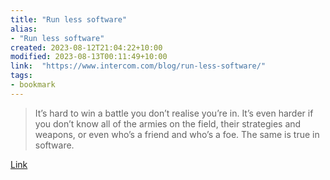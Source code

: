 ```yaml
---
title: "Run less software"
alias:
- "Run less software"
created: 2023-08-12T21:04:22+10:00
modified: 2023-08-13T00:11:49+10:00
link:  "https://www.intercom.com/blog/run-less-software/"
tags:
- bookmark
---
```


> It’s hard to win a battle you don’t realise you’re in. It’s even harder if you don’t know all of the armies on the field, their strategies and weapons, or even who’s a friend and who’s a foe. The same is true in software.

[Link](https://www.intercom.com/blog/run-less-software/)